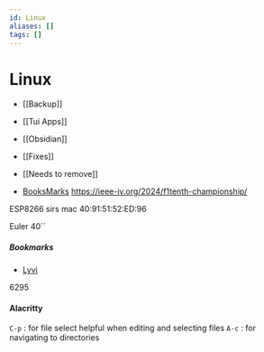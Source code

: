 ```yaml
---
id: Linux
aliases: []
tags: []
---
```

# Linux


- [[Backup]]
- [[Tui Apps]]
- [[Obsidian]]
- [[Fixes]]
- [[Needs to remove]]

- [BooksMarks](#bookmarks)
https://ieee-iv.org/2024/f1tenth-championship/

ESP8266 sirs mac 40:91:51:52:ED:96

Euler 40``

##### Bookmarks

- [Lyvi](https://ok100.github.io/lyvi/)

6295

#### Alacritty

`C-p` : for file select helpful when editing and selecting files
`A-c` : for navigating to directories
